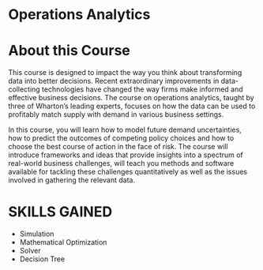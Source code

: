 # Operations Analytics



# About this Course
This course is designed to impact the way you think about transforming data into better decisions. Recent extraordinary improvements in data-collecting technologies have changed the way firms make informed and effective business decisions. The course on operations analytics, taught by three of Wharton’s leading experts, focuses on how the data can be used to profitably match supply with demand in various business settings. 

In this course, you will learn how to model future demand uncertainties, how to predict the outcomes of competing policy choices and how to choose the best course of action in the face of risk. The course will introduce frameworks and ideas that provide insights into a spectrum of real-world business challenges, will teach you methods and software available for tackling these challenges quantitatively as well as the issues involved in gathering the relevant data.



# SKILLS GAINED
* Simulation
* Mathematical Optimization
* Solver
* Decision Tree
 

